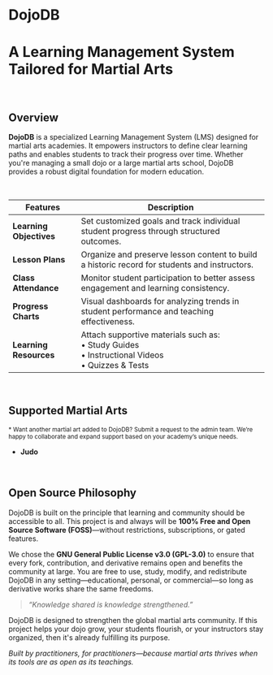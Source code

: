 # **DojoDB**
# **A Learning Management System Tailored for Martial Arts**

<br />

## Overview

**DojoDB** is a specialized Learning Management System (LMS) designed for martial arts academies. It empowers instructors to define clear learning paths and enables students to track their progress over time. Whether you're managing a small dojo or a large martial arts school, DojoDB provides a robust digital foundation for modern education.

<br/>

| Features           | Description |
|-|-|
| **Learning Objectives** | Set customized goals and track individual student progress through structured outcomes. |
| **Lesson Plans**         | Organize and preserve lesson content to build a historic record for students and instructors. |
| **Class Attendance**     | Monitor student participation to better assess engagement and learning consistency. |
| **Progress Charts**      | Visual dashboards for analyzing trends in student performance and teaching effectiveness. |
| **Learning Resources**   | Attach supportive materials such as:<br>• Study Guides<br>• Instructional Videos<br>• Quizzes & Tests |

<br />

## Supported Martial Arts
<sub>* Want another martial art added to DojoDB? Submit a request to the admin team. We’re happy to collaborate and expand support based on your academy’s unique needs.</sub>

- **Judo**

<br />

## Open Source Philosophy

DojoDB is built on the principle that learning and community should be accessible to all. This project is and always will be **100% Free and Open Source Software (FOSS)**—without restrictions, subscriptions, or gated features.

We chose the **GNU General Public License v3.0 (GPL-3.0)** to ensure that every fork, contribution, and derivative remains open and benefits the community at large. You are free to use, study, modify, and redistribute DojoDB in any setting—educational, personal, or commercial—so long as derivative works share the same freedoms.

> _“Knowledge shared is knowledge strengthened.”_

DojoDB is designed to strengthen the global martial arts community. If this project helps your dojo grow, your students flourish, or your instructors stay organized, then it's already fulfilling its purpose.

_Built by practitioners, for practitioners—because martial arts thrives when its tools are as open as its teachings._
